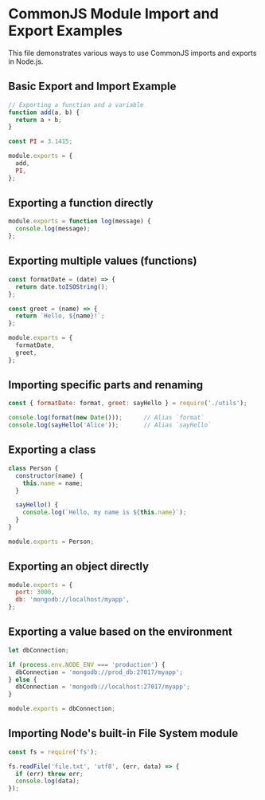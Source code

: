 # CommonJS Module Import and Export Examples

This file demonstrates various ways to use CommonJS imports and exports in Node.js.

## Basic Export and Import Example

```js
// Exporting a function and a variable
function add(a, b) {
  return a + b;
}

const PI = 3.1415;

module.exports = {
  add,
  PI,
};
```

## Exporting a function directly

```js
module.exports = function log(message) {
  console.log(message);
};
```

## Exporting multiple values (functions)

```js
const formatDate = (date) => {
  return date.toISOString();
};

const greet = (name) => {
  return `Hello, ${name}!`;
};

module.exports = {
  formatDate,
  greet,
};
```

## Importing specific parts and renaming

```js
const { formatDate: format, greet: sayHello } = require('./utils');

console.log(format(new Date()));      // Alias `format`
console.log(sayHello('Alice'));       // Alias `sayHello`
```

## Exporting a class

```js
class Person {
  constructor(name) {
    this.name = name;
  }

  sayHello() {
    console.log(`Hello, my name is ${this.name}`);
  }
}

module.exports = Person;
```

## Exporting an object directly

```js
module.exports = {
  port: 3000,
  db: 'mongodb://localhost/myapp',
};
```

## Exporting a value based on the environment
```js
let dbConnection;

if (process.env.NODE_ENV === 'production') {
  dbConnection = 'mongodb://prod_db:27017/myapp';
} else {
  dbConnection = 'mongodb://localhost:27017/myapp';
}

module.exports = dbConnection;
```

## Importing Node's built-in File System module
```js
const fs = require('fs');

fs.readFile('file.txt', 'utf8', (err, data) => {
  if (err) throw err;
  console.log(data);
});
```